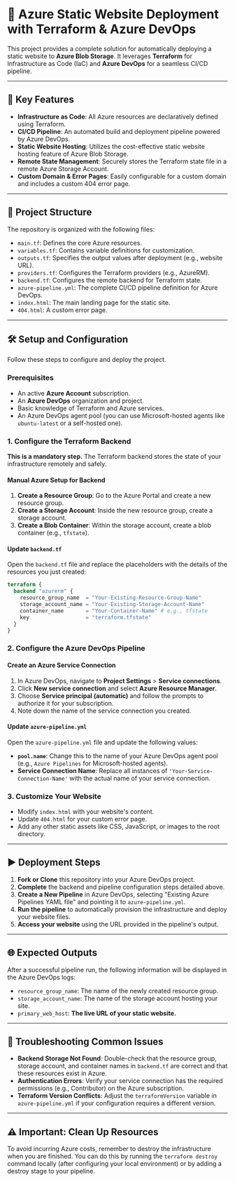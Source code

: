 # 🚀 Azure Static Website Deployment with Terraform & Azure DevOps

This project provides a complete solution for automatically deploying a static website to **Azure Blob Storage**. It leverages **Terraform** for Infrastructure as Code (IaC) and **Azure DevOps** for a seamless CI/CD pipeline.

-----

## 🌟 Key Features

  * **Infrastructure as Code**: All Azure resources are declaratively defined using Terraform.
  * **CI/CD Pipeline**: An automated build and deployment pipeline powered by Azure DevOps.
  * **Static Website Hosting**: Utilizes the cost-effective static website hosting feature of Azure Blob Storage.
  * **Remote State Management**: Securely stores the Terraform state file in a remote Azure Storage Account.
  * **Custom Domain & Error Pages**: Easily configurable for a custom domain and includes a custom 404 error page.

-----

## 📂 Project Structure

The repository is organized with the following files:

  * `main.tf`: Defines the core Azure resources.
  * `variables.tf`: Contains variable definitions for customization.
  * `outputs.tf`: Specifies the output values after deployment (e.g., website URL).
  * `providers.tf`: Configures the Terraform providers (e.g., AzureRM).
  * `backend.tf`: Configures the remote backend for Terraform state.
  * `azure-pipeline.yml`: The complete CI/CD pipeline definition for Azure DevOps.
  * `index.html`: The main landing page for the static site.
  * `404.html`: A custom error page.

-----

## 🛠️ Setup and Configuration

Follow these steps to configure and deploy the project.

### Prerequisites

  * An active **Azure Account** subscription.
  * An **Azure DevOps** organization and project.
  * Basic knowledge of Terraform and Azure services.
  * An Azure DevOps agent pool (you can use Microsoft-hosted agents like `ubuntu-latest` or a self-hosted one).

### 1\. Configure the Terraform Backend

**This is a mandatory step.** The Terraform backend stores the state of your infrastructure remotely and safely.

#### Manual Azure Setup for Backend

1.  **Create a Resource Group**: Go to the Azure Portal and create a new resource group.
2.  **Create a Storage Account**: Inside the new resource group, create a storage account.
3.  **Create a Blob Container**: Within the storage account, create a blob container (e.g., `tfstate`).

#### Update `backend.tf`

Open the `backend.tf` file and replace the placeholders with the details of the resources you just created:

```terraform
terraform {
  backend "azurerm" {
    resource_group_name  = "Your-Existing-Resource-Group-Name"
    storage_account_name = "Your-Existing-Storage-Account-Name"
    container_name       = "Your-Container-Name" # e.g., tfstate
    key                  = "terraform.tfstate"
  }
}
```

### 2\. Configure the Azure DevOps Pipeline

#### Create an Azure Service Connection

1.  In Azure DevOps, navigate to **Project Settings** \> **Service connections**.
2.  Click **New service connection** and select **Azure Resource Manager**.
3.  Choose **Service principal (automatic)** and follow the prompts to authorize it for your subscription.
4.  Note down the name of the service connection you created.

#### Update `azure-pipeline.yml`

Open the `azure-pipeline.yml` file and update the following values:

  * **`pool.name`**: Change this to the name of your Azure DevOps agent pool (e.g., `Azure Pipelines` for Microsoft-hosted agents).
  * **Service Connection Name**: Replace all instances of `'Your-Service-Connection-Name'` with the actual name of your service connection.

### 3\. Customize Your Website

  * Modify `index.html` with your website's content.
  * Update `404.html` for your custom error page.
  * Add any other static assets like CSS, JavaScript, or images to the root directory.

-----

## ▶️ Deployment Steps

1.  **Fork or Clone** this repository into your Azure DevOps project.
2.  **Complete** the backend and pipeline configuration steps detailed above.
3.  **Create a New Pipeline** in Azure DevOps, selecting "Existing Azure Pipelines YAML file" and pointing it to `azure-pipeline.yml`.
4.  **Run the pipeline** to automatically provision the infrastructure and deploy your website files.
5.  **Access your website** using the URL provided in the pipeline's output.

-----

## 🌐 Expected Outputs

After a successful pipeline run, the following information will be displayed in the Azure DevOps logs:

  * `resource_group_name`: The name of the newly created resource group.
  * `storage_account_name`: The name of the storage account hosting your site.
  * `primary_web_host`: **The live URL of your static website.**

-----

## 🤔 Troubleshooting Common Issues

  * **Backend Storage Not Found**: Double-check that the resource group, storage account, and container names in `backend.tf` are correct and that these resources exist in Azure.
  * **Authentication Errors**: Verify your service connection has the required permissions (e.g., Contributor) on the Azure subscription.
  * **Terraform Version Conflicts**: Adjust the `terraformVersion` variable in `azure-pipeline.yml` if your configuration requires a different version.

-----

## ⚠️ Important: Clean Up Resources

To avoid incurring Azure costs, remember to destroy the infrastructure when you are finished. You can do this by running the `terraform destroy` command locally (after configuring your local environment) or by adding a destroy stage to your pipeline.
